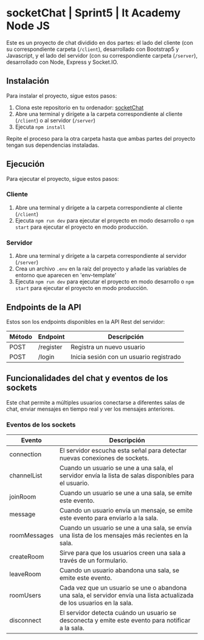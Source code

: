 # socketChat | Sprint5 | It Academy Node JS

Este es un proyecto de chat dividido en dos partes: el lado del cliente (con su correspondiente carpeta (`/client`), desarrollado con Bootstrap5 y Javascript, y el lado del servidor (con su correspondiente carpeta (`/server`), desarrollado con Node, Express y Socket.IO.

## Instalación

Para instalar el proyecto, sigue estos pasos:

1. Clona este repositorio en tu ordenador: [socketChat](https://github.com/ivanlegranbizarro/socketChat/tree/vainillaClient)
2. Abre una terminal y dirígete a la carpeta correspondiente al cliente (`/client`) o al servidor (`/server`)
3. Ejecuta `npm install`

Repite el proceso para la otra carpeta hasta que ambas partes del proyecto tengan sus dependencias instaladas.

## Ejecución

Para ejecutar el proyecto, sigue estos pasos:

### Cliente

1. Abre una terminal y dirígete a la carpeta correspondiente al cliente (`/client`)
2. Ejecuta `npm run dev` para ejecutar el proyecto en modo desarrollo o `npm start` para ejecutar el proyecto en modo producción.

### Servidor

1. Abre una terminal y dirígete a la carpeta correspondiente al servidor (`/server`)
2. Crea un archivo `.env` en la raíz del proyecto y añade las variables de entorno que aparecen en 'env-template'
3. Ejecuta `npm run dev` para ejecutar el proyecto en modo desarrollo o `npm start` para ejecutar el proyecto en modo producción.

## Endpoints de la API

Estos son los endpoints disponibles en la API Rest del servidor:

| Método | Endpoint | Descripción |
| ------ | -------- | ----------- |
| POST   | /register  | Registra un nuevo usuario |
| POST   | /login   | Inicia sesión con un usuario registrado |

## Funcionalidades del chat y eventos de los sockets

Este chat permite a múltiples usuarios conectarse a diferentes salas de chat, enviar mensajes en tiempo real y ver los mensajes anteriores.

### Eventos de los sockets

| Evento | Descripción |
| ------ | ----------- |
| connection | El servidor escucha esta señal para detectar nuevas conexiones de sockets. |
| channelList | Cuando un usuario se une a una sala, el servidor envía la lista de salas disponibles para el usuario. |
| joinRoom | Cuando un usuario se une a una sala, se emite este evento. |
| message | Cuando un usuario envía un mensaje, se emite este evento para enviarlo a la sala. |
| roomMessages | Cuando un usuario se une a una sala, se envía una lista de los mensajes más recientes en la sala. |
| createRoom |Sirve para que los usuarios creen una sala a través de un formulario. |
| leaveRoom | Cuando un usuario abandona una sala, se emite este evento. |
| roomUsers | Cada vez que un usuario se une o abandona una sala, el servidor envía una lista actualizada de los usuarios en la sala. |
| disconnect | El servidor detecta cuándo un usuario se desconecta y emite este evento para notificar a la sala. |
